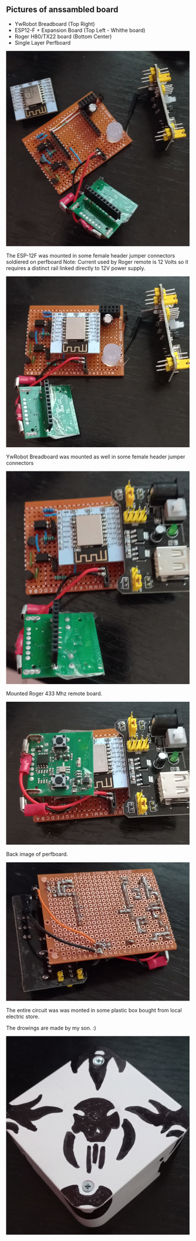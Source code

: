 ## Pictures of anssambled board

- YwRobot Breadboard (Top Right)
- ESP12-F + Expansion Board (Top Left - Whithe board)
- Roger H80/TX22 board (Bottom Center) 
- Single Layer Perfboard



![pic_1](pic_1.png)

The ESP-12F was mounted in some female header jumper connectors soldiered on perfboard
Note: Current used by Roger remote is 12 Volts so it requires a distinct rail linked directly to 12V power supply.

![pic_2](pic_2.png)

YwRobot Breadboard was mounted as well in some female header jumper connectors  

![pic_3](pic_3.png)

Mounted Roger 433 Mhz remote board.

![pic_4](pic_4.png)

Back image of perfboard.

![pic_5](pic_5.png)

The entire circuit was was monted in some plastic box bought from local electric store. 

The drowings are made by my son. :) 

![pic_6](pic_6.png)
